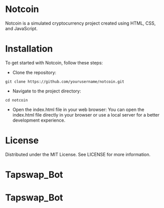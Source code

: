 # Notcoin

Notcoin is a simulated cryptocurrency project created using HTML, CSS, and JavaScript.

# Installation
To get started with Notcoin, follow these steps:

- Clone the repository:
```
git clone https://github.com/yourusername/notcoin.git
```

- Navigate to the project directory:
```
cd notcoin
```

- Open the index.html file in your web browser:
You can open the index.html file directly in your browser or use a local server for a better development experience.

# License
Distributed under the MIT License. See LICENSE for more information.
# Tapswap_Bot
# Tapswap_Bot

